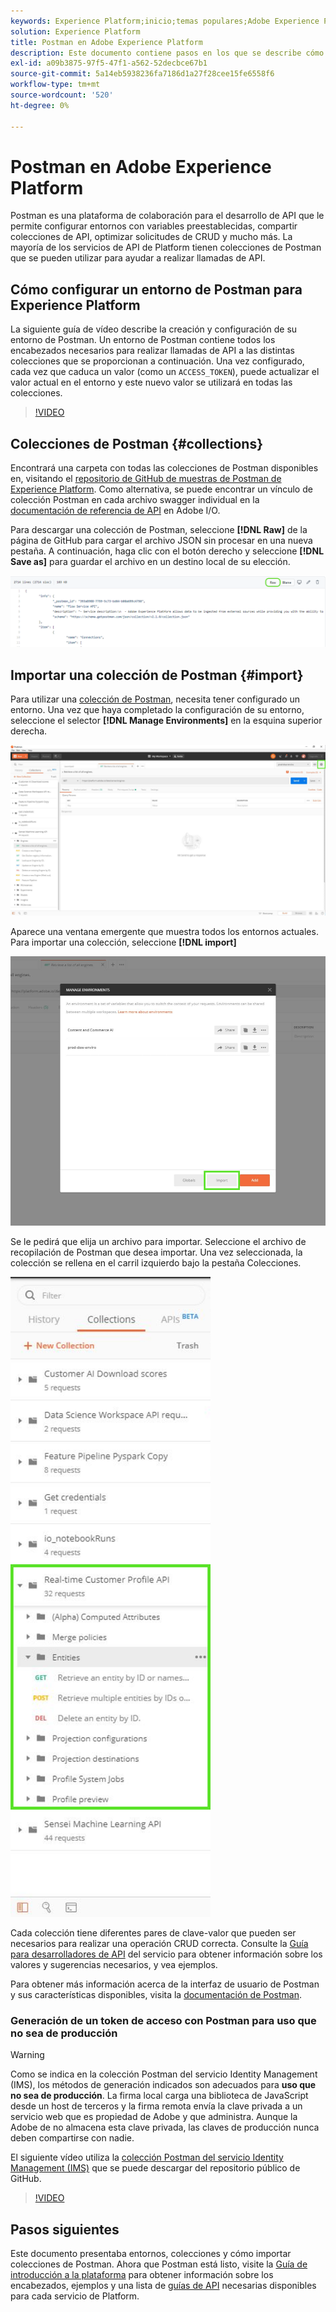 ```yaml
---
keywords: Experience Platform;inicio;temas populares;Adobe Experience Platform;guía de api;guía de api de platform;introducción a platform;guía para desarrolladores
solution: Experience Platform
title: Postman en Adobe Experience Platform
description: Este documento contiene pasos en los que se describe cómo configurar un entorno de Postman, importar colecciones de Postman y una lista de colecciones disponibles para cada servicio de Platform.
exl-id: a09b3875-97f5-47f1-a562-52decbce67b1
source-git-commit: 5a14eb5938236fa7186d1a27f28cee15fe6558f6
workflow-type: tm+mt
source-wordcount: '520'
ht-degree: 0%

---
```


# Postman en Adobe Experience Platform

Postman es una plataforma de colaboración para el desarrollo de API que le permite configurar entornos con variables preestablecidas, compartir colecciones de API, optimizar solicitudes de CRUD y mucho más. La mayoría de los servicios de API de Platform tienen colecciones de Postman que se pueden utilizar para ayudar a realizar llamadas de API.

## Cómo configurar un entorno de Postman para Experience Platform

La siguiente guía de vídeo describe la creación y configuración de su entorno de Postman. Un entorno de Postman contiene todos los encabezados necesarios para realizar llamadas de API a las distintas colecciones que se proporcionan a continuación. Una vez configurado, cada vez que caduca un valor (como un `ACCESS_TOKEN`), puede actualizar el valor actual en el entorno y este nuevo valor se utilizará en todas las colecciones.

>[!VIDEO](https://video.tv.adobe.com/v/28832)

## Colecciones de Postman {#collections}

Encontrará una carpeta con todas las colecciones de Postman disponibles en, visitando el [repositorio de GitHub de muestras de Postman de Experience Platform](https://github.com/adobe/experience-platform-postman-samples/tree/master/apis/experience-platform). Como alternativa, se puede encontrar un vínculo de colección Postman en cada archivo swagger individual en la [documentación de referencia de API](https://www.adobe.com/go/platform-api-reference-en) en Adobe I/O.

Para descargar una colección de Postman, seleccione **[!DNL Raw]** de la página de GitHub para cargar el archivo JSON sin procesar en una nueva pestaña. A continuación, haga clic con el botón derecho y seleccione **[!DNL Save as]** para guardar el archivo en un destino local de su elección.

![JSON sin procesar](./images/api-guide/raw-collection.PNG)

## Importar una colección de Postman {#import}

Para utilizar una [colección de Postman](#collections), necesita tener configurado un entorno. Una vez que haya completado la configuración de su entorno, seleccione el selector **[!DNL Manage Environments]** en la esquina superior derecha.

![administrar selector de entorno](./images/api-guide/environment-selector.png)

Aparece una ventana emergente que muestra todos los entornos actuales. Para importar una colección, seleccione **[!DNL import]**

![botón de importación](./images/api-guide/import-collection.png)

Se le pedirá que elija un archivo para importar. Seleccione el archivo de recopilación de Postman que desea importar. Una vez seleccionada, la colección se rellena en el carril izquierdo bajo la pestaña Colecciones.

![colección completada](./images/api-guide/imported-collection.png)

Cada colección tiene diferentes pares de clave-valor que pueden ser necesarios para realizar una operación CRUD correcta. Consulte la [Guía para desarrolladores de API](api-guide.md#api-guides) del servicio para obtener información sobre los valores y sugerencias necesarios, y vea ejemplos.

Para obtener más información acerca de la interfaz de usuario de Postman y sus características disponibles, visita la [documentación de Postman](https://learning.postman.com/docs/getting-started/navigating-postman/).

### Generación de un token de acceso con Postman para uso que no sea de producción

>[!WARNING]
>
>Como se indica en la colección Postman del servicio Identity Management (IMS), los métodos de generación indicados son adecuados para **uso que no sea de producción**. La firma local carga una biblioteca de JavaScript desde un host de terceros y la firma remota envía la clave privada a un servicio web que es propiedad de Adobe y que administra. Aunque la Adobe de no almacena esta clave privada, las claves de producción nunca deben compartirse con nadie.

El siguiente vídeo utiliza la [colección Postman del servicio Identity Management (IMS)](https://github.com/adobe/experience-platform-postman-samples/blob/master/apis/ims/Identity%20Management%20Service.postman_collection.json) que se puede descargar del repositorio público de GitHub.

>[!VIDEO](https://video.tv.adobe.com/v/29698/?quality=12&learn=on)

## Pasos siguientes

Este documento presentaba entornos, colecciones y cómo importar colecciones de Postman. Ahora que Postman está listo, visite la [Guía de introducción a la plataforma](api-guide.md) para obtener información sobre los encabezados, ejemplos y una lista de [guías de API](api-guide.md#api-guides) necesarias disponibles para cada servicio de Platform.
